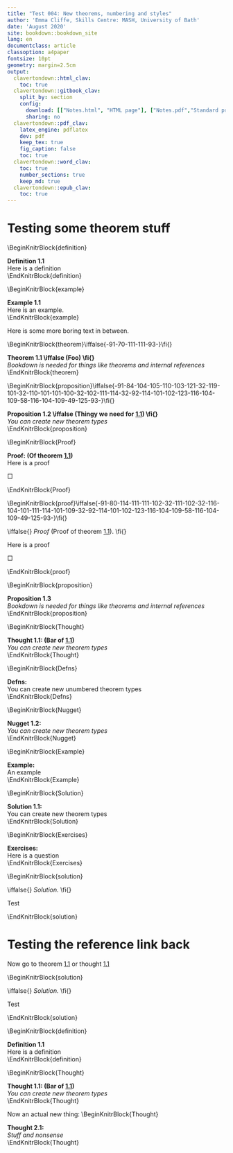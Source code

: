 ```yaml
---
title: "Test 004: New theorems, numbering and styles"
author: 'Emma Cliffe, Skills Centre: MASH, University of Bath'
date: 'August 2020'
site: bookdown::bookdown_site
lang: en
documentclass: article
classoption: a4paper
fontsize: 10pt
geometry: margin=2.5cm
output:
  clavertondown::html_clav:
    toc: true
  clavertondown::gitbook_clav:
    split_by: section
    config:
      download: [["Notes.html", "HTML page"], ["Notes.pdf","Standard print PDF"], ["NotesClear.pdf","Clear print PDF"], ["NotesLarge.pdf","Large print PDF"], ["Notes.docx","Accessible Word document"], ["Notes.epub","Accessible EPub book" ]]
      sharing: no
  clavertondown::pdf_clav:
    latex_engine: pdflatex
    dev: pdf
    keep_tex: true
    fig_caption: false
    toc: true
  clavertondown::word_clav:
    toc: true
    number_sections: true
    keep_md: true
  clavertondown::epub_clav:
    toc: true
---
```

# Testing some theorem stuff

\BeginKnitrBlock{definition}<div class="bookdown-definition" custom-style="DefinitionStyle" id="def:truth"><span class="def:truth" custom-style="NameStyle"><strong><span id="def:truth"></span>Definition 1.1  </strong></span><div>Here is a definition</div></div>\EndKnitrBlock{definition}

\BeginKnitrBlock{example}<div class="bookdown-example" custom-style="ExampleStyle" id="exm:unnamed-chunk-1"><span class="exm:unnamed-chunk-1" custom-style="NameStyle"><strong><span id="exm:unnamed-chunk-1"></span>Example 1.1  </strong></span><div>Here is an example.</div></div>\EndKnitrBlock{example}

Here is some more boring text in between.

\BeginKnitrBlock{theorem}\iffalse{-91-70-111-111-93-}\fi{}<div class="bookdown-theorem" custom-style="TheoremStyle" id="thm:thm1"><span class="thm:thm1" custom-style="NameStyle"><strong><span id="thm:thm1"></span>Theorem 1.1   \iffalse (Foo) \fi{} </strong></span><div style="font-style:italic">Bookdown is needed for things like theorems and internal references</div></div>\EndKnitrBlock{theorem}

\BeginKnitrBlock{proposition}\iffalse{-91-84-104-105-110-103-121-32-119-101-32-110-101-101-100-32-102-111-114-32-92-114-101-102-123-116-104-109-58-116-104-109-49-125-93-}\fi{}<div class="bookdown-proposition" custom-style="TheoremStyle" id="prp:prp1"><span class="prp:prp1" custom-style="NameStyle"><strong><span id="prp:prp1"></span>Proposition 1.2   \iffalse (Thingy we need for <a href="#thm:thm1">1.1</a>) \fi{} </strong></span><div style="font-style:italic">You can create new theorem types</div></div>\EndKnitrBlock{proposition}

\BeginKnitrBlock{Proof}<div class="Proof" custom-style="ProofStyle" ><span class="Proof" custom-style="NameStyle"><strong> Proof:  (Of theorem <a href="#thm:thm1">1.1</a>) </strong></span><div>Here is a proof</div><p>&squ;</p></div>\EndKnitrBlock{Proof}

\BeginKnitrBlock{proof}\iffalse{-91-80-114-111-111-102-32-111-102-32-116-104-101-111-114-101-109-32-92-114-101-102-123-116-104-109-58-116-104-109-49-125-93-}\fi{}<div class="bookdown-proof" custom-style="ProofStyle">\iffalse{} <span class="proof" custom-style="NameStyle"><em>Proof</em> (Proof of theorem <a href="#thm:thm1">1.1</a>). </span>  \fi{}<p>Here is a proof</p><p>&squ;</p></div>\EndKnitrBlock{proof}

\BeginKnitrBlock{proposition}<div class="bookdown-proposition" custom-style="TheoremStyle" id="prp:prp2"><span class="prp:prp2" custom-style="NameStyle"><strong><span id="prp:prp2"></span>Proposition 1.3  </strong></span><div style="font-style:italic">Bookdown is needed for things like theorems and internal references</div></div>\EndKnitrBlock{proposition}

\BeginKnitrBlock{Thought}<div class="Thought" custom-style="TheoremStyle" id="tho:tho1"><span class="Thought" custom-style="NameStyle"><strong> Thought 1.1:   (Bar of <a href="#thm:thm1">1.1</a>) </strong></span><div style="font-style:italic">You can create new theorem types</div></div>\EndKnitrBlock{Thought}

\BeginKnitrBlock{Defns}<div class="Defns" custom-style="DefinitionStyle" ><span class="Defns" custom-style="NameStyle"><strong> Defns: </strong></span><div>You can create new unumbered theorem types</div></div>\EndKnitrBlock{Defns}

\BeginKnitrBlock{Nugget}<div class="Nugget" custom-style="TheoremStyle" id="nug:nug1"><span class="Nugget" custom-style="NameStyle"><strong> Nugget 1.2:  </strong></span><div style="font-style:italic">You can create new theorem types</div></div>\EndKnitrBlock{Nugget}

\BeginKnitrBlock{Example}<div class="Example" custom-style="ExampleStyle" ><span class="Example" custom-style="NameStyle"><strong> Example: </strong></span><div>An example</div></div>\EndKnitrBlock{Example}

\BeginKnitrBlock{Solution}<div class="Solution" custom-style="ProofStyle" id="sol:sol1"><span class="Solution" custom-style="NameStyle"><strong> Solution 1.1:  </strong></span><div>You can create new theorem types</div></div>\EndKnitrBlock{Solution}

\BeginKnitrBlock{Exercises}<div class="Exercises" custom-style="ExampleStyle" ><span class="Exercises" custom-style="NameStyle"><strong> Exercises: </strong></span><div>Here is a question</div></div>\EndKnitrBlock{Exercises}

\BeginKnitrBlock{solution}<div class="bookdown-solution" custom-style="ProofStyle">\iffalse{} <span class="solution" custom-style="NameStyle"><em>Solution. </em></span>  \fi{}<p>Test</p></div>\EndKnitrBlock{solution}

# Testing the reference link back

Now go to theorem <a href="#thm:thm1">1.1</a> or thought <a href="#tho:tho1">1.1</a>

\BeginKnitrBlock{solution}<div class="bookdown-solution" custom-style="ProofStyle">\iffalse{} <span class="solution" custom-style="NameStyle"><em>Solution. </em></span>  \fi{}<p>Test</p></div>\EndKnitrBlock{solution}

\BeginKnitrBlock{definition}<div class="bookdown-definition" custom-style="DefinitionStyle" id="def:truth"><span class="def:truth" custom-style="NameStyle"><strong><span id="def:truth"></span>Definition 1.1  </strong></span><div>Here is a definition</div></div>\EndKnitrBlock{definition}

\BeginKnitrBlock{Thought}<div class="Thought" custom-style="TheoremStyle" id="tho:tho1"><span class="Thought" custom-style="NameStyle"><strong> Thought 1.1:   (Bar of <a href="#thm:thm1">1.1</a>) </strong></span><div style="font-style:italic">You can create new theorem types</div></div>\EndKnitrBlock{Thought}

Now an actual new thing:
\BeginKnitrBlock{Thought}<div class="Thought" custom-style="TheoremStyle" id="tho:tho2"><span class="Thought" custom-style="NameStyle"><strong> Thought 2.1:  </strong></span><div style="font-style:italic">Stuff and nonsense</div></div>\EndKnitrBlock{Thought}

<!--chapter:end:index.Rmd-->

